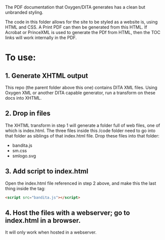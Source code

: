 The PDF documentation that Oxygen/DITA generates has a clean but unbranded styling.

The code in this folder allows for the site to be styled as a website is, using HTML and CSS.
A Print PDF can then be generated from this HTML.
If Acrobat or PrinceXML is used to generate the PDf from HTML, then the TOC links will work internally in the PDF.

# To use:

## 1. Generate XHTML output
This repo (the parent folder above this one) contains DITA XML files.  Using Oxygen XML or another DITA capable generator, run a transform on these docs into XHTML.

## 2. Drop in files
The XHTML transform in step 1 will generate a folder full of web files, one of which is index.html.  The three files inside this /code folder need to go into that folder as siblings of that index.html file.  Drop these files into that folder:
 - bandita.js
 - sm.css
 - smlogo.svg

## 3. Add script to index.html
Open the index.html file referenced in step 2 above, and make this the last thing inside the <body></body> tag:

```html
<script src="bandita.js"></script>
```
## 4. Host the files with a webserver; go to index.html in a browser.
It will only work when hosted in a webserver.
